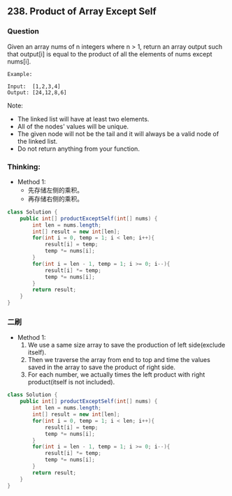 ## 238. Product of Array Except Self

### Question
Given an array nums of n integers where n > 1,  return an array output such that output[i] is equal to the product of all the elements of nums except nums[i].

```
Example:

Input:  [1,2,3,4]
Output: [24,12,8,6]

```

Note:
* The linked list will have at least two elements.
* All of the nodes' values will be unique.
* The given node will not be the tail and it will always be a valid node of the linked list.
* Do not return anything from your function.


### Thinking:
* Method 1:
	* 先存储左侧的乘积。
	* 再存储右侧的乘积。

```Java
class Solution {
    public int[] productExceptSelf(int[] nums) {
        int len = nums.length;
        int[] result = new int[len];
        for(int i = 0, temp = 1; i < len; i++){
            result[i] = temp;
            temp *= nums[i];
        }
        for(int i = len - 1, temp = 1; i >= 0; i--){
            result[i] *= temp;
            temp *= nums[i];
        }
        return result;
    }
}
```

### 二刷
* Method 1:
	1. We use a same size array to save the production of left side(exclude itself).
	2. Then we traverse the array from end to top and time the values saved in the array to save the product of right side.
	3. For each number, we actually times the left product with right product(itself is not included).
```Java
class Solution {
    public int[] productExceptSelf(int[] nums) {
        int len = nums.length;
        int[] result = new int[len];
        for(int i = 0, temp = 1; i < len; i++){
            result[i] = temp;
            temp *= nums[i];
        }
        for(int i = len - 1, temp = 1; i >= 0; i--){
            result[i] *= temp;
            temp *= nums[i];
        }
        return result;
    }
}
```
